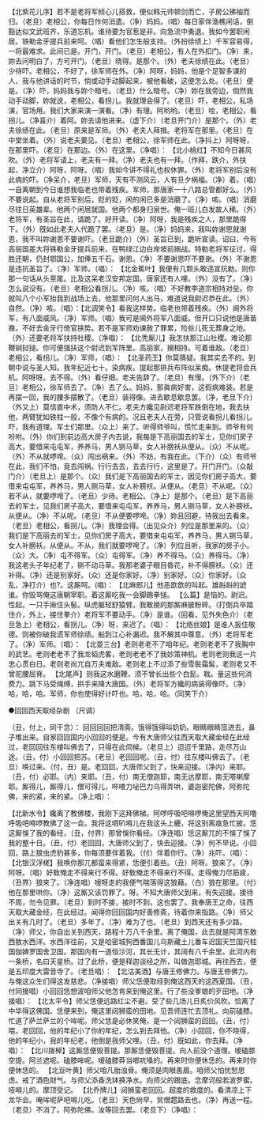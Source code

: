<!-- { "loadSidebar": true } -->
【北紫花儿序】若不是老将军倾心儿搭救，便似韩元帅顿剑而亡，子房公拂袖而归。（老旦）老相公，你每日作何消遣。（净）妈妈。（唱）每日家伴渔樵闲话，倒豁达似文武班齐，乐道忘机。谁待要为官惹是非。向急流中勇退。我如今罢职闲居。铁勒金牙提兵前来呵。（唱）看他们怎生般支持。（外扮徐绩上）千军容易得，一将最难求。此间已是。开门，开门。（老旦）老相公，有人在外扣门。（净）来，妳去问明白了，方可开门。（老旦）晓得。是那个。（外）老夫徐绩在此。（老旦）少待吓。老相公，不好了，徐军师在外。（净）阿呀，妈妈，他是个足智多谋的人，我与他讲话的时节，倘或动手动脚起来，被他看破，这便怎么处。（老旦）便是。（净）吓，妈妈我与妳个暗号。（老旦）什么暗号。（净）妳在我旁边，倘然我动手动脚，妳就说，老相公，看拐儿。我就理会得了。（老旦）吓，老相公，私场演，官场用。我们大家来演一演看。（净）有理。阿哟哟。（老旦）哙，老相公，看拐儿。（净喜介）着阿。妳去请他进来。（虚下介）（老旦开门介）是那个。（外）老夫徐绩在此。（老旦）原来是军师。（外）老夫人拜揖。老将军在那里。（老旦）在中堂坐着。（外）说老夫要见。（老旦）老相公，徐军师在此。（净抖上）阿呀呀，在那里吓。（老旦）在那边。（外）在这里。（净唱）： 
【北小桃红】不知今日甚风吹。（外）老将军请上，老夫有一拜。（净）老夫也有一拜。（作拜，跌介，外扶起，净立介）阿呀，阿呀。（唱）我如今讲不得礼也权休罪。（外）老将军别后没有此病的吓。（净呆介，老旦）军师，天有不测风云，人有旦夕祸福。（净）着。（唱）一自离朝到今日谁想我临老也带着残疾。军师，那唐家一十八路总管都好么。（外）不要说起。自从老将军别后，贬的贬，闲的闲已多是消磨了。（净）咳。（唱）消磨尽往日英雄辈。他两个闲居就国。他两个都身归泉世。俺一班儿白发故人稀。（外）老将军，有圣旨在此，请跪了。好开读。（净）阿呀，我是残疾之人，那里跪得下。（外）旣如此老夫人代跪了罢。（老旦）是。（净）妈妈来，我叫妳谢恩就谢恩，我不叫妳谢恩不要谢吓。（老旦跪介）（外）圣旨已到，跪听宣读。诏曰，今有高丽国差大将铁勒金牙提兵前来，在鸭绿江边白岸坡前搦战。特勅老将军征讨，得胜还朝，仍封鄂国公，加俸五千石。谢恩。（净）不要谢恩吓不要谢。（外）不谢恩是违抗圣旨了。（净）军师。（唱）： 
【北金蕉叶】我便有几颗头敢违宣抗勅。则你那一句话从头至尾。比及这呆老汉安邦定国。唐家还有人哩。（外）没有了。（净）怎么说没有。（老旦）老相公看拐儿。（净）咳。（唱）不好教李道宗相持对垒。你就叫八个小军抬我到战场上去，他那里问何人出马，难道说我尉迟恭在此。（外）自然。（净）咳。（唱）：【北调笑令】看我这样势。临老也带着残疾。（外）阃外将军，有八面威风。（净）军师。（唱）我可是阃外将军八面威。但开口只说他是唐苗裔。不好去金牙行倚官挟势。若不是军师劝谏赦了罪累，险些儿死无葬身之地。（外）还要老将军扶持社稷。（净唱）： 
【北秃厮儿】我怎扶那江山社稷。难论那鞭锏挝搥。你可便强扶这个尉迟到军阵里。高丽家，搦相持。可着谁敌。（老旦）老相公，看拐儿。（净）军师，（唱）： 
【北圣药王】你莫猜疑。我其实去不的。到朝中说与圣人知。我年纪近七十。染病疾。提起那排兵布阵似呆痴。休提老将会兵机。阿呀呀。去不得。（外）看仔细。老夫告辞了。（老旦）有慢。（外下介）（老旦）老相公，徐军师去了。（净）去了么。妈妈，那眞病好害，这假病难装。若是再摆一回，我的腰多摆散了。（老旦）装得像。进去歇息歇息罢。（净，老旦下介）（外又上）莫信直中术，须防人不仁。老夫方纔见尉迟老将军跌倒在地，我去扶他，两臂犹如铁柱一般，不像个有病的。况且老夫人在旁，只管说看拐儿看拐儿。吓，我有道理。军士们那里。（众上）来了。听得师爷叫，慌忙走来到。师爷有何吩咐。（外）你们到前边高大房子内去说，我每是下高丽国去的军士，见你们房子高大，要借来屯屯军，养养马，男人铡马草，女人补膀袄从便从。（众）不从呢。（外）不从就啰唣。（众）闯出祸来。（外）不妨，有我在此。（下介）（众）有师爷在此，我们不怕，竟去闯祸。行行去去，去去行行，这里是了。开门开门。（众敲门介）（老旦上）是那个。（众）我们是下高丽国去的军士，因见你们房子高大，要借来屯屯军，养养马，男人铡马草，女人补膀袄。从便从。（老旦）不从呢。（众）若不从，就要啰唣了。（老旦）少待。老相公。（净上）是那个。（老旦）是下高丽去的军士，见我们房子高大，要借来屯屯军，养养马，男人铡马草，女人补膀袄。从便从。（净）不从呢。（老旦）不从便要啰唣。（净）妳且回避，待我出去看来。（老旦）老相公，看拐儿。（净）我理会得。（出见众介）列位是那里来的。（众）我们是下高丽去的军士，见你们房子高大，要借来屯屯军，养养马，男人铡马草，女人补膀袄。从便从。不从，我们就要啰唣了。（净）列位且听，我家的房子小。（众）大。（净）屯不得军。（众）屯得军。（净）养不得马。（众）养得马。（净）我这老头子年纪老了，铡不动马草。我那老婆子眼目昏花，补不得膀袄。（众）还补得。（净）还是别家好。（众）还是你家好。（净）别家好。（众）你家好。（众乱，净打介）也?。这厮呵。(唱)： 
【北麻郎儿】他恶歆歆的叫起。雄赳赳的諕谁。你毁骂俺这唐朝宰职。着这厮吃我一会脚踢拳搥。 
【么篇】是恼的。尉迟。性起。一只手揪住头髻。纵虎躯轻舒猿臂。我敢撧的那厮麻披粉碎。（打倒兵卒踏住介，外上，接住拳介）老将军不要动手。（净）是谁。（回看，见外失色介）（老旦急上）老相公，看拐儿。（净）呀，来迟了。（唱）： 
【北络丝娘】是谁人扳住敬德。则被你破我谎军师徐绩。船到江心补漏迟。我不解其中尊意。（外）老将军老了。（净）军师。（唱）： 
【北耍三台】老则老老不了咱年纪。老则老老不了我胸中的武艺。老则老老不了我龙韬虎畧，老则老老不了我妙策神机。老则老则我这一片忠心贯白日。老则老尚兀自万夫难敌。老则老上不过添了些雪鬓霜髯，老则老又不曾驼腰屈脊。 
【北尾声】则我这水磨鞭，须不曾长出些个白髭。戟。量这些何消费力。跳下马受绳缚，拱手来降大唐国。（外）老将军方纔的病装得像吓。（净）哈，哈，哈。军师，你也使得好计吓也。哈，哈，哈。（同笑下介） 

●回回西天取经杂剧 （尺调） 

（丑，付上，同干念）： 
回回回回把清斋。饿得饿得叫奶奶。眼睛眼睛窊进去，鼻子堆出来。自家回回国内小回回的便是。今有大唐师父往西天取大藏金经在此经过，老回回往东楼叫佛去了，只得在此伺候。（老旦上）迢迢千里路，走尽万山途。（丑，付）小回回把苏。（老旦）老回回呢。（丑，付）往东楼叫佛去了。（老旦）唤过来。（付，丑）是。老回回，大唐师父到了，快来迎接。（净内）来耶。（丑，付）必耶。（内）来耶。（丑，付）南无僧迦耶，南无达摩耶，南无嗒喇摩耶。厮得儿，厮得儿，僧可得儿，哔喳力咇巴力乌得弄哄，婆迦密陀佛，阿弥陀佛，来的紧，来的紧。（净上唱）： 

【北新水令】纔离了教佛楼，我刚下这拜佛梯。阿啰呼吸吧嘚啰俺这里望西天阿噜呼吸吧嘚啰教佛了这一会。我将这呬叭嘚儿在我这头上纒，将这别离痕急忙披。恁这厮悞了我的看经，（丑，付界）那曾悞你看经。（净连唱）恁这厮兀的不悞了悞了我的整十日。（丑，付）老回回，大唐师父到了，快去迎接。（净）何不早说。小回回，路上狼虫虎豹甚多，你每须要伴着我。（付）伴着你行。（净）兆吓。（唱）： 
【北银汉浮槎】我唤你那兀都蛮来得紧，恁便引着些。（丑）阿呀。狼来了。（净）阿呀。（唱）好敎俺走不得来行不得。好敎俺走不得来行不得。走得俺力尽筋疲， （丑界）狼来了。（净连唱）嗳呀走的我便气喘落得这狼藉。（白）狼在那里。（付）他在那里哄你。（净）这厮又该罚罪了。呀。不知大唐师父到来，有失迎接。接待不周，勿令见罪。（老旦）到时不接，接时不到，这也罢了。我奉唐王之命，往西天取大藏金经，在此经过。闻得你回回国内好善修斋，待着你来指路。（净）师父出关有几时了。（老旦）多年了。（净）难为了也。（老旦）到西天还有多少路。（净）师父，你自出关到西天，路程十万八千余里。离了俺国，此去就是阿湾东敖西敖水西洋。水西洋往前，又是哈密城狗西番国儿乌斯藏土儿番车迟国天竺国尺柱国伽婢罗国舍卫国。那国内有一道恒沙河，其长无计，其阔有八千余里。此河内有一条桥，名曰天星桥。过了此桥，便是释迦谈经之所，叫做迦耶城。再往西去，便是五印度大雷音寺了。（老旦唱）： 
【北沽美酒】与唐王修佛力。与唐王修佛力。与俺这众生们得这发慈悲。（净接唱）师父恁便取经到俺这西天的这西夏国。（丑，付同接唱）小回回恁想波咱师父他怎肯来到俺这里。行了些没爹娘的歹田地。（净接唱）： 
【北太平令】师父恁便远路红尘不避。受了些几场儿日炙价风吹。恰离了中华得这佛国。恁便来到，俺这里闼狮蛮的田地。见吾师连忙去顶礼。向前磕膝。忙道了萨兰萨兰的个哞呢。师父恁是必休笑俺，是一个闼狮蛮的回回。（丑，付）喂。老回回，他的年纪小了你的年纪，怎么到去拜他。（净）小回回，你不晓得，他的年纪小，我的年纪老，他倒是我师父哩。（丑，付）旣如此，你去拜。（净唱）： 
【北川拨棹】这厮恁便毁菩提。那厮恁便毁菩提。向人前没个道理。嗳磕膝空提。阿兰遮呢。磕膝哞呢。嗳磕膝莽当啷吭嗓的。再来时你便休恁的。再来时你便休恁的。 
【北豆叶黄】师父咱凡胎浊骨。俺须是肉眼愚眉。咱师父怕忧愁思虑。戒了酒色财气。与师父添香洗钵换净水。向师父的跟底。念摩诃般若波罗蜜。哑嘚儿的。摩顶受记。 
【北乔牌儿】闼狮蛮老回回。超度的救度的。看清凉上下龙华会。唵哞呢萨吧嘚儿吃。（老旦）天色尙早，贫僧趱路去也。（净）再送一程。（老旦）不消了。阿弥陀佛。汝等回去罢。（老旦下）（净唱）： 

